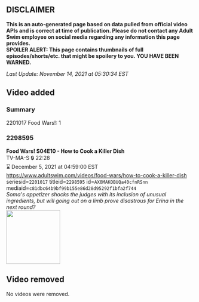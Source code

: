 ## DISCLAIMER
**This is an auto-generated page based on data pulled from official video APIs and is correct at time of publication. Please do not contact any Adult Swim employee on social media regarding any information this page provides.**  
**SPOILER ALERT: This page contains thumbnails of full episodes/shorts/etc. that might be spoilery to you. YOU HAVE BEEN WARNED.**  

_Last Update: November 14, 2021 at 05:30:34 EST_
## Video added
### Summary
2201017 Food Wars!: 1  
### 2298595
**Food Wars! S04E10 - How to Cook a Killer Dish**  
TV-MA-S 🔒 22:28  
⌛ December 5, 2021 at 04:59:00 EST  
https://www.adultswim.com/videos/food-wars/how-to-cook-a-killer-dish  
seriesid=`2201017` titleid=`2298595` id=`AX0MAKOBUQa40cfnRSnn` mediaid=`c81dbc64b9bf99b155e86d28d95292f1bfa2f744`  
_Soma's appetizer shocks the judges with its inclusion of unusual ingredients, but will going out on a limb prove disastrous for Erina in the next round?_  
<a href="https://media.cdn.adultswim.com/uploads/20211112/thumbnails/2_2111121012278-FoodWars_71_HowToCookAKillerDish.png"><img src="https://media.cdn.adultswim.com/uploads/20211112/thumbnails/2_2111121012278-FoodWars_71_HowToCookAKillerDish.png" height="144px" /></a>
## Video removed
No videos were removed.  
